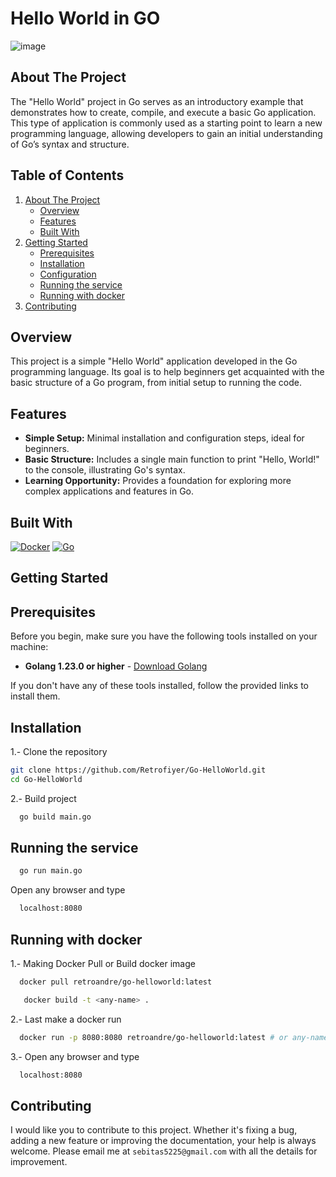 # Hello World in GO

![image](https://github.com/user-attachments/assets/d3fc8ec8-90fb-4c4c-aa41-b96bc31e7295)

## About The Project

The "Hello World" project in Go serves as an introductory example that demonstrates how to create, compile, and execute a basic Go application. This type of application is
commonly used as a starting point to learn a new programming language, allowing developers to gain an initial understanding of Go’s syntax and structure.

## Table of Contents

<ol>
    <li>
      <a href="#about-the-project">About The Project</a>
      <ul>
        <li><a href="#overview">Overview</a></li>
        <li><a href="#features">Features</a></li>
        <li><a href="#built-with">Built With</a></li>
      </ul>
    </li>
    <li>
      <a href="#getting-started">Getting Started</a>
      <ul>
        <li><a href="#prerequisites">Prerequisites</a></li>
        <li><a href="#installation">Installation</a></li>
        <li><a href="#configuration">Configuration</a></li>
        <li><a href="#running-the-service">Running the service</a></li>
        <li><a href="#running-with-docker">Running with docker</a></li>
      </ul>
    </li>
    <li>
      <a href="#contributing">Contributing</a>
    </li>
 </ol>

## Overview

This project is a simple "Hello World" application developed in the Go programming language. Its goal is to help beginners 
get acquainted with the basic structure of a Go program, from initial setup to running the code.
## Features

<div>
  <ul>
      <li> <b>Simple Setup:</b> Minimal installation and configuration steps, ideal for beginners.</li>
      <li> <b>Basic Structure:</b> Includes a single main function to print "Hello, World!" to the console, illustrating Go's syntax.</li>
      <li> <b>Learning Opportunity:</b> Provides a foundation for exploring more complex applications and features in Go.</li>
  </ul>
</div>


## Built With

[![Docker][docker.com]][docker-url]
[![Go][go.dev]][go-url]

<!-- GETTING STARTED -->
## Getting Started

## Prerequisites

Before you begin, make sure you have the following tools installed on your machine:

- **Golang 1.23.0 or higher** - [Download Golang](https://go.dev/dl/)

If you don't have any of these tools installed, follow the provided links to install them.

## Installation

1.- Clone the repository
   ```sh
   git clone https://github.com/Retrofiyer/Go-HelloWorld.git
   cd Go-HelloWorld
   ```
2.- Build project
 ```sh
   go build main.go
   ```

## Running the service

  ```sh
    go run main.go
   ```

Open any browser and type 

  ```sh
    localhost:8080
   ```

## Running with docker

1.- Making Docker Pull or Build docker image

 ```sh
   docker pull retroandre/go-helloworld:latest
   ```
```sh
   docker build -t <any-name> .
   ```
2.- Last make a docker run

 ```sh
   docker run -p 8080:8080 retroandre/go-helloworld:latest # or any-name
   ```
3.- Open any browser and type

 ```sh
   localhost:8080
   ```

## Contributing
I would like you to contribute to this project. Whether it's fixing a bug, adding a new feature or improving the documentation, your help is always welcome. Please email me at `sebitas5225@gmail.com` with all the details for improvement.

<!-- LINKS & IMAGES -->

[docker.com]: https://img.shields.io/badge/Docker-black?style=for-the-badge&logo=docker&logoColor=white
[docker-url]: https://www.docker.com/
[go.dev]: https://img.shields.io/badge/Go-black?style=for-the-badge&logo=go&logoColor=white
[go-url]: https://go.dev/
